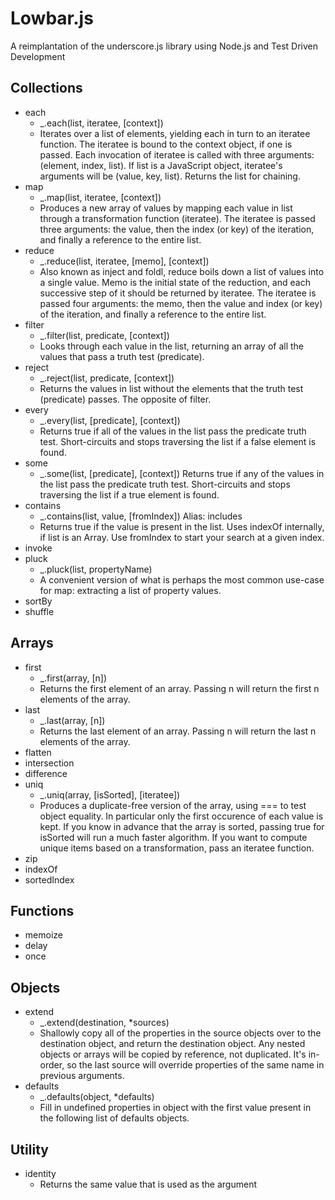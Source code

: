 # Lowbar.js

A reimplantation of the underscore.js library using Node.js and Test Driven Development

## Collections
* each
    - _.each(list, iteratee, [context])
    - Iterates over a list of elements, yielding each in turn to an iteratee function. The iteratee is bound to the context object, if one is passed. Each invocation of iteratee is called with three arguments: (element, index, list). If list is a JavaScript object, iteratee's arguments will be (value, key, list). Returns the list for chaining.
* map
    - _.map(list, iteratee, [context]) 
    - Produces a new array of values by mapping each value in list through a transformation function (iteratee). The iteratee is passed three arguments: the value, then the index (or key) of the iteration, and finally a reference to the entire list.
* reduce
    - _.reduce(list, iteratee, [memo], [context])
    - Also known as inject and foldl, reduce boils down a list of values into a single value. Memo is the initial state of the reduction, and each successive step of it should be returned by iteratee. The iteratee is passed four arguments: the memo, then the value and index (or key) of the iteration, and finally a reference to the entire list.
* filter
    - _.filter(list, predicate, [context])
    - Looks through each value in the list, returning an array of all the values that pass a truth test (predicate).
* reject
    - _.reject(list, predicate, [context]) 
    - Returns the values in list without the elements that the truth test (predicate) passes. The opposite of filter.
* every
    - _.every(list, [predicate], [context]) 
    - Returns true if all of the values in the list pass the predicate truth test. Short-circuits and stops traversing the list if a false element is found.
* some
    - _.some(list, [predicate], [context]) 
    Returns true if any of the values in the list pass the predicate truth test. Short-circuits and stops traversing the list if a true element is found.
* contains
    - _.contains(list, value, [fromIndex]) Alias: includes 
    - Returns true if the value is present in the list. Uses indexOf internally, if list is an Array. Use fromIndex to start your search at a given index.
* invoke
* pluck
    - _.pluck(list, propertyName) 
    - A convenient version of what is perhaps the most common use-case for map: extracting a list of property values.
* sortBy
* shuffle

## Arrays
* first
    - _.first(array, [n])
    - Returns the first element of an array. Passing n will return the first n elements of the array. 
* last
    - _.last(array, [n]) 
    - Returns the last element of an array. Passing n will return the last n elements of the array.
* flatten
* intersection
* difference
* uniq
    - _.uniq(array, [isSorted], [iteratee]) 
    - Produces a duplicate-free version of the array, using === to test object equality. In particular only the first occurence of each value is kept. If you know in advance that the array is sorted, passing true for isSorted will run a much faster algorithm. If you want to compute unique items based on a transformation, pass an iteratee function.
* zip
* indexOf
* sortedIndex

## Functions
* memoize
* delay
* once

## Objects
* extend
    - _.extend(destination, *sources) 
    - Shallowly copy all of the properties in the source objects over to the destination object, and return the destination object. Any nested objects or arrays will be copied by reference, not duplicated. It's in-order, so the last source will override properties of the same name in previous arguments.
* defaults
    - _.defaults(object, *defaults) 
    - Fill in undefined properties in object with the first value present in the following list of defaults objects.

## Utility
* identity
    - Returns the same value that is used as the argument